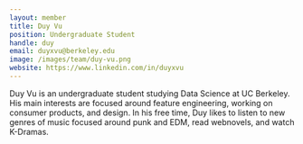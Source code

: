 ```yaml
---
layout: member
title: Duy Vu
position: Undergraduate Student
handle: duy
email: duyxvu@berkeley.edu
image: /images/team/duy-vu.png
website: https://www.linkedin.com/in/duyxvu
---
```


Duy Vu is an undergraduate student studying Data Science at UC Berkeley. His main interests are focused around feature engineering, working on consumer products, and design. In his free time, Duy likes to listen to new genres of music focused around punk and EDM, read webnovels, and watch K-Dramas.
